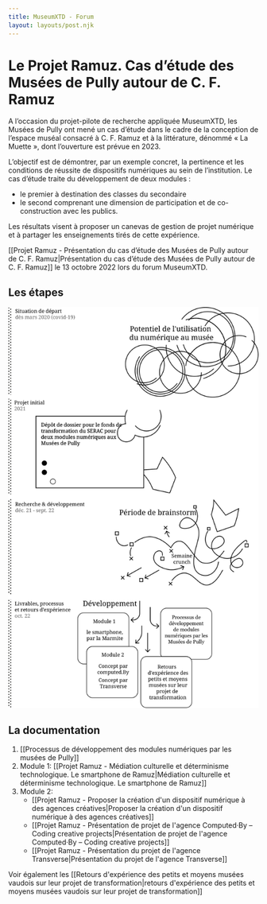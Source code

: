 ```yaml
---
title: MuseumXTD - Forum
layout: layouts/post.njk
---
```

# **Le Projet Ramuz. Cas d’étude des Musées de Pully autour de C. F. Ramuz**
A l’occasion du projet-pilote de recherche appliquée MuseumXTD, les Musées de Pully ont mené un cas d’étude dans le cadre de la conception de l’espace muséal consacré à C. F. Ramuz et à la littérature, dénommé « La Muette », dont l’ouverture est prévue en 2023.

L’objectif est de démontrer, par un exemple concret, la pertinence et les conditions de réussite de dispositifs numériques au sein de l’institution. Le cas d’étude traite du développement de deux modules : 
- le premier à destination des classes du secondaire
- le second comprenant une dimension de participation et de co-construction avec les publics. 

Les résultats visent à proposer un canevas de gestion de projet numérique et à partager les enseignements tirés de cette expérience.

[[Projet Ramuz - Présentation du cas d’étude des Musées de Pully autour de C. F. Ramuz|Présentation du cas d’étude des Musées de Pully autour de C. F. Ramuz]] le 13 octobre 2022 lors du forum MuseumXTD. 

## Les étapes 

<picture>
  <source media="(max-width: 599px)" srcset="/images/museumXTD_diagramme_mobile.svg" />
  <source media="(min-width: 600px)" srcset="/images/museumXTD_diagramme.svg" />
  <img src="/images/museumXTD_diagramme.svg" alt="Shéma résumé des étapes" />
</picture>


## La documentation
1. [[Processus de développement des modules numériques par les musées de Pully]]
2. Module 1: [[Projet Ramuz - Médiation culturelle et déterminisme technologique. Le smartphone de Ramuz|Médiation culturelle et déterminisme technologique. Le smartphone de Ramuz]]
3. Module 2: 
	- [[Projet Ramuz - Proposer la création d'un dispositif numérique à des agences créatives|Proposer la création d'un dispositif numérique à des agences créatives]]
	- [[Projet Ramuz - Présentation de projet de l'agence Computed·By – Coding creative projects|Présentation de projet de l'agence Computed·By – Coding creative projects]]
	- [[Projet Ramuz - Présentation du projet de l'agence Transverse|Présentation du projet de l'agence Transverse]]


            
Voir également les [[Retours d'expérience des petits et moyens musées vaudois sur leur projet de transformation|retours d'expérience des petits et moyens musées vaudois sur leur projet de transformation]]